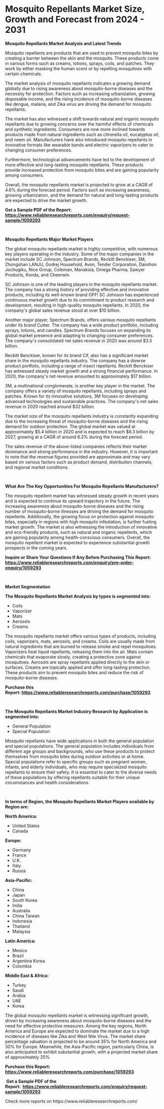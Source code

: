 <p><h1>Mosquito Repellants Market Size, Growth and Forecast from 2024 - 2031</h1></p><p><strong>Mosquito Repellants Market Analysis and Latest Trends</strong></p>
<p><p>Mosquito repellants are products that are used to prevent mosquito bites by creating a barrier between the skin and the mosquito. These products come in various forms such as creams, lotions, sprays, coils, and patches. They work by either masking the human scent or by repelling mosquitoes with certain chemicals.</p><p>The market analysis of mosquito repellants indicates a growing demand globally due to rising awareness about mosquito-borne diseases and the necessity for protection. Factors such as increasing urbanization, growing disposable income, and the rising incidence of mosquito-borne diseases like dengue, malaria, and Zika virus are driving the demand for mosquito repellants.</p><p>The market has also witnessed a shift towards natural and organic mosquito repellants due to growing concerns over the harmful effects of chemicals and synthetic ingredients. Consumers are now more inclined towards products made from natural ingredients such as citronella oil, eucalyptus oil, and neem oil. Manufacturers have also introduced mosquito repellants in innovative formats like wearable bands and electric vaporizers to cater to changing consumer preferences.</p><p>Furthermore, technological advancements have led to the development of more effective and long-lasting mosquito repellants. These products provide increased protection from mosquito bites and are gaining popularity among consumers.</p><p>Overall, the mosquito repellants market is projected to grow at a CAGR of 4.6% during the forecast period. Factors such as increasing awareness, growing urbanization, and the demand for natural and long-lasting products are expected to drive the market growth.</p></p>
<p><strong>Get a Sample PDF of the Report:&nbsp; <a href="https://www.reliableresearchreports.com/enquiry/request-sample/1059293">https://www.reliableresearchreports.com/enquiry/request-sample/1059293</a></strong></p>
<p>&nbsp;</p>
<p><strong>Mosquito Repellants Major Market Players</strong></p>
<p><p>The global mosquito repellants market is highly competitive, with numerous key players operating in the industry. Some of the major companies in the market include SC Johnson, Spectrum Brands, Reckitt Benckiser, 3M, Zhongshan LANJU, Godrej Household, Avon, Tender Corporation, Dainihon Jochugiku, Nice Group, Coleman, Manaksia, Omega Pharma, Sawyer Products, Konda, and Cheerwin.</p><p>SC Johnson is one of the leading players in the mosquito repellants market. The company has a strong history of providing effective and innovative products, including its well-known brand OFF! SC Johnson has experienced continuous market growth due to its commitment to product research and development, resulting in high-quality mosquito repellants. In 2020, the company's global sales revenue stood at over $10 billion.</p><p>Another major player, Spectrum Brands, offers various mosquito repellants under its brand Cutter. The company has a wide product portfolio, including sprays, lotions, and candles. Spectrum Brands focuses on expanding its global market presence and adapting to changing consumer preferences. The company's consolidated net sales revenue in 2020 was around $3.5 billion.</p><p>Reckitt Benckiser, known for its brand Cif, also has a significant market share in the mosquito repellants industry. The company has a diverse product portfolio, including a range of insect repellants. Reckitt Benckiser has witnessed steady market growth and a strong financial performance. In 2020, the company's net revenue amounted to approximately $17 billion.</p><p>3M, a multinational conglomerate, is another key player in the market. The company offers a variety of mosquito repellants, including sprays and patches. Known for its innovative solutions, 3M focuses on developing advanced technologies and sustainable practices. The company's net sales revenue in 2020 reached around $32 billion.</p><p>The market size of the mosquito repellants industry is constantly expanding due to the increasing threat of mosquito-borne diseases and the rising demand for outdoor protection. The global market was valued at approximately $5.4 billion in 2020 and is expected to reach $8.3 billion by 2027, growing at a CAGR of around 6.2% during the forecast period.</p><p>The sales revenue of the above-listed companies reflects their market dominance and strong performance in the industry. However, it is important to note that the revenue figures provided are approximate and may vary based on various factors such as product demand, distribution channels, and regional market conditions.</p></p>
<p>&nbsp;</p>
<p><strong>What Are The Key Opportunities For Mosquito Repellants Manufacturers?</strong></p>
<p><p>The mosquito repellent market has witnessed steady growth in recent years and is expected to continue its upward trajectory in the future. The increasing awareness about mosquito-borne diseases and the rising number of mosquito-borne illnesses are driving the demand for mosquito repellents. Additionally, the growing focus on protection against mosquito bites, especially in regions with high mosquito infestation, is further fueling market growth. The market is also witnessing the introduction of innovative and eco-friendly products, such as natural and organic repellents, which are gaining popularity among health-conscious consumers. Overall, the mosquito repellent market is expected to experience substantial growth prospects in the coming years.</p></p>
<p><strong>Inquire or Share Your Questions If Any Before Purchasing This Report: <a href="https://www.reliableresearchreports.com/enquiry/pre-order-enquiry/1059293">https://www.reliableresearchreports.com/enquiry/pre-order-enquiry/1059293</a></strong></p>
<p>&nbsp;</p>
<p><strong>Market Segmentation</strong></p>
<p><strong>The Mosquito Repellants Market Analysis by types is segmented into:</strong></p>
<p><ul><li>Coils</li><li>Vaporizer</li><li>Mats</li><li>Aerosols</li><li>Creams</li></ul></p>
<p><p>The mosquito repellants market offers various types of products, including coils, vaporizers, mats, aerosols, and creams. Coils are usually made from natural ingredients that are burned to release smoke and repel mosquitoes. Vaporizers heat liquid repellants, releasing them into the air. Mats contain chemicals that evaporate slowly, creating a protective zone against mosquitoes. Aerosols are spray repellants applied directly to the skin or surfaces. Creams are topically applied and offer long-lasting protection. These products aim to prevent mosquito bites and reduce the risk of mosquito-borne diseases.</p></p>
<p><strong>Purchase this Report:&nbsp;<a href="https://www.reliableresearchreports.com/purchase/1059293">https://www.reliableresearchreports.com/purchase/1059293</a></strong></p>
<p>&nbsp;</p>
<p><strong>The Mosquito Repellants Market Industry Research by Application is segmented into:</strong></p>
<p><ul><li>General Population</li><li>Special Population</li></ul></p>
<p><p>Mosquito repellants have wide applications in both the general population and special populations. The general population includes individuals from different age groups and backgrounds, who use these products to protect themselves from mosquito bites during outdoor activities or at home. Special populations refer to specific groups such as pregnant women, infants, and elderly individuals, who may require specialized mosquito repellants to ensure their safety. It is essential to cater to the diverse needs of these populations by offering repellants suitable for their unique circumstances and health considerations.</p></p>
<p>&nbsp;</p>
<p><strong>In terms of Region, the Mosquito Repellants Market Players available by Region are:</strong></p>
<p>
    <p> <strong> North America: </strong>
        <ul>
            <li>United States</li>
            <li>Canada</li>
        </ul>
        </p> 
    <p> <strong> Europe: </strong>
        <ul>
            <li>Germany</li>
            <li>France</li>
            <li>U.K.</li>
            <li>Italy</li>
            <li>Russia</li>
        </ul>
        </p> 
    <p> <strong> Asia-Pacific: </strong>
        <ul>
            <li>China</li>
            <li>Japan</li>
            <li>South Korea</li>
            <li>India</li>
            <li>Australia</li>
            <li>China Taiwan</li>
            <li>Indonesia</li>
            <li>Thailand</li>
            <li>Malaysia</li>
        </ul>
        </p> 
    <p> <strong> Latin America: </strong>
        <ul>
            <li>Mexico</li>
            <li>Brazil</li>
            <li>Argentina Korea</li>
            <li>Colombia</li>
        </ul>
        </p> 
    <p> <strong> Middle East & Africa: </strong>
        <ul>
            <li>Turkey</li>
            <li>Saudi</li>
            <li>Arabia</li>
            <li>UAE</li>
            <li>Korea</li>
        </ul>
    </p>
    </p>
<p><p>The global mosquito repellants market is witnessing significant growth, driven by increasing awareness about mosquito-borne diseases and the need for effective protective measures. Among the key regions, North America and Europe are expected to dominate the market due to a high incidence of diseases like Zika and West Nile Virus. The market share percentage valuation is projected to be around 35% for North America and 30% for Europe. Meanwhile, the Asia-Pacific region, particularly China, is also anticipated to exhibit substantial growth, with a projected market share of approximately 25%.</p></p>
<p><strong>Purchase this Report: <a href="https://www.reliableresearchreports.com/purchase/1059293">https://www.reliableresearchreports.com/purchase/1059293</a></strong></p>
<p>&nbsp;<strong>Get a Sample PDF of the Report:&nbsp;&nbsp;<a href="https://www.reliableresearchreports.com/enquiry/request-sample/1059293">https://www.reliableresearchreports.com/enquiry/request-sample/1059293</a></strong></p>
<p><strong></strong></p>
<p>Check more reports on https://www.reliableresearchreports.com/</p>